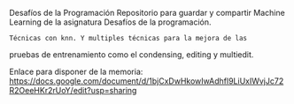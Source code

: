 Desafíos de la Programación
Repositorio para guardar y compartir Machine Learning de la asignatura 
Desafíos de la programación. 

	Técnicas con knn. Y multiples técnicas para la mejora de las 
pruebas de entrenamiento como el condensing, editing y multiedit.


Enlace para disponer de la memoria:
https://docs.google.com/document/d/1bjCxDwHkowIwAdhfl9LiUxIWvjJc72R2OeeHKr2rUoY/edit?usp=sharing
